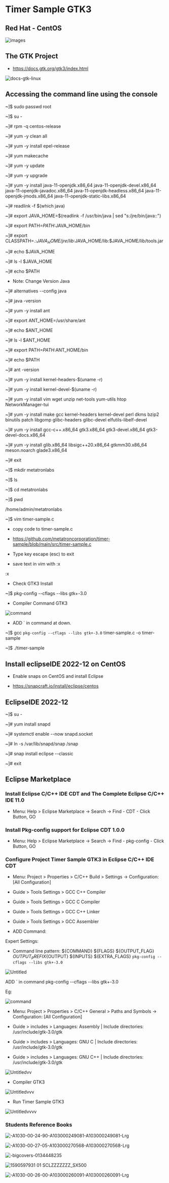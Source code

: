# Timer Sample GTK3

## Red Hat - CentOS

![images](https://user-images.githubusercontent.com/98597119/219901835-cc6a9f58-4935-483a-9c9c-059783ab1eb8.png)

## The GTK Project 

* https://docs.gtk.org/gtk3/index.html

![docs-gtk-linux](https://user-images.githubusercontent.com/98597119/219905386-9ad9f785-7f9d-40ad-ae70-693c0c44e146.svg)

## Accessing the command line using the console

~]$ sudo passwd root

~]$ su -

~]# rpm -q centos-release

~]# yum -y clean all

~]# yum -y install epel-release

~]# yum makecache

~]# yum -y update

~]# yum -y upgrade

~]# yum -y install java-11-openjdk.x86_64 java-11-openjdk-devel.x86_64 java-11-openjdk-javadoc.x86_64 java-11-openjdk-headless.x86_64 java-11-openjdk-jmods.x86_64 java-11-openjdk-static-libs.x86_64

~]# readlink -f $(which java)

~]# export JAVA_HOME=$(readlink -f /usr/bin/java | sed "s:/jre/bin/java::")

~]# export PATH=$PATH:$JAVA_HOME/bin

~]# export CLASSPATH=.:$JAVA_HOME/jre/lib:$JAVA_HOME/lib:$JAVA_HOME/lib/tools.jar

~]# echo $JAVA_HOME

~]# ls -l $JAVA_HOME

~]# echo $PATH

* Note: Change Version Java

~]# alternatives --config java

~]# java -version

~]# yum -y install ant

~]# export ANT_HOME=/usr/share/ant

~]# echo $ANT_HOME

~]# ls -l $ANT_HOME

~]# export PATH=$PATH:$ANT_HOME/bin

~]# echo $PATH

~]# ant -version

~]# yum -y install kernel-headers-$(uname -r)

~]# yum -y install kernel-devel-$(uname -r)

~]# yum -y install vim wget unzip net-tools yum-utils htop NetworkManager-tui

~]# yum -y install make gcc kernel-headers kernel-devel perl dkms bzip2 binutils patch libgomp glibc-headers glibc-devel elfutils-libelf-devel

~]# yum -y install gcc-c++.x86_64 gtk3.x86_64 gtk3-devel.x86_64 gtk3-devel-docs.x86_64 

~]# yum -y install glib.x86_64 libsigc++20.x86_64 gtkmm30.x86_64 meson.noarch glade3.x86_64

~]# exit

~]$ mkdir metatronlabs

~]$ ls

~]$ cd metatronlabs

~]$ pwd

/home/admin/metatronlabs

~]$ vim timer-sample.c

* copy code to timer-sample.c

* https://github.com/metatroncorporation/timer-sample/blob/main/src/timer-sample.c

* Type key escape (esc) to exit
* save text in vim with :x

:x

* Check GTK3 Install

~]$ pkg-config --cflags --libs gtk+-3.0

* Compiler Command GTK3

![command](https://user-images.githubusercontent.com/98597119/219903758-cca0c95f-33b1-4d8c-9551-928e79cd0ad3.png)

* ADD ` in command at down.

~]$ gcc `pkg-config --cflags --libs gtk+-3.0` timer-sample.c -o timer-sample

~]$ ./timer-sample

## Install eclipseIDE 2022-12 on CentOS

* Enable snaps on CentOS and install Eclipse

* https://snapcraft.io/install/eclipse/centos

## EclipseIDE 2022-12

~]$ su - 

~]# yum install snapd

~]# systemctl enable --now snapd.socket

~]# ln -s /var/lib/snapd/snap /snap

~]# snap install eclipse --classic

~]# exit

## Eclipse Marketplace

### Install Eclipse C/C++ IDE CDT and The Complete Eclipse C/C++ IDE 11.0

* Menu: Help > Eclipse Marketplace -> Search -> Find - CDT - Click Button, GO

### Install Pkg-config support for Eclipse CDT 1.0.0

* Menu: Help > Eclipse Marketplace -> Search -> Find - pkg-config - Click Button, GO

### Configure Project Timer Sample GTK3 in Eclipse C/C++ IDE CDT

* Menu: Project > Properties > C/C++ Build > Settings -> Configuration: [All Configuration]

* Guide > Tools Settings > GCC C++ Compiler 

* Guide > Tools Settings > GCC C Compiler

* Guide > Tools Settings > GCC C++ Linker

* Guide > Tools Settings > GCC Assembler

* ADD Command:

Expert Settings:

* Command line pattern: ${COMMAND} ${FLAGS} ${OUTPUT_FLAG} ${OUTPUT_PREFIX}${OUTPUT} ${INPUTS} ${EXTRA_FLAGS} `pkg-config --cflags --libs gtk+-3.0`

![Untitled](https://user-images.githubusercontent.com/98597119/221999119-fddd95b1-1e4e-4e53-9947-c1b78b0d5b4d.png)

ADD ` in command pkg-config --cflags --libs gtk+-3.0

Eg: 

![command](https://user-images.githubusercontent.com/98597119/219903758-cca0c95f-33b1-4d8c-9551-928e79cd0ad3.png)

* Menu: Project > Properties > C/C++ General > Paths and Symbols -> Configuration: [All Configuration]

* Guide > includes > Languages: Assembly | Include directories: /usr/include/gtk-3.0/gtk

* Guide > includes > Languages: GNU C | Include directories: /usr/include/gtk-3.0/gtk

* Guide > includes > Languages: GNU C++ | Include directories: /usr/include/gtk-3.0/gtk

![Untitledvv](https://user-images.githubusercontent.com/98597119/222009481-1d379bf2-1233-4056-9c70-bae4cef6f4a6.png)

* Compiler GTK3

![Untitledvvv](https://user-images.githubusercontent.com/98597119/222010032-41904581-dda5-48d7-b1f2-cb4ee89f66b3.png)

* Run  Timer Sample GTK3

![Untitledvvvv](https://user-images.githubusercontent.com/98597119/222010345-50a1d5ae-3572-4c4d-a0f2-dc917ce51083.png)

### Students Reference Books

![-A1030-00-24-90-A103000249081-A103000249081-Lrg](https://user-images.githubusercontent.com/98597119/222013032-3fc830ac-8567-414e-8cb9-ed5dad5ce7be.jpg)

![-A1030-00-27-05-A103000270568-A103000270568-Lrg](https://user-images.githubusercontent.com/98597119/222013046-6572023b-36cb-450c-bbd5-52ec2ebbce45.jpg)

![-bigcovers-0134448235](https://user-images.githubusercontent.com/98597119/222013048-db3beaae-df63-4fad-97e1-57a9d1b208e6.jpg)

![1590597931 01 _SCLZZZZZZZ_SX500_](https://user-images.githubusercontent.com/98597119/222013678-b8d49069-c860-4b17-888f-c2b2046a95a0.jpg)

![-A1030-00-26-00-A103000260091-A103000260091-Lrg](https://user-images.githubusercontent.com/98597119/222013042-c2c77e73-8c7a-4091-961a-47f30fce8344.jpg)
